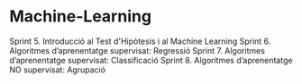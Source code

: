 # Machine-Learning
Sprint 5. Introducció al Test d'Hipòtesis i al Machine Learning
Sprint 6. Algoritmes d’aprenentatge supervisat: Regressió
Sprint 7. Algoritmes d’aprenentatge supervisat: Classificació
Sprint 8. Algoritmes d’aprenentatge NO supervisat: Agrupació
